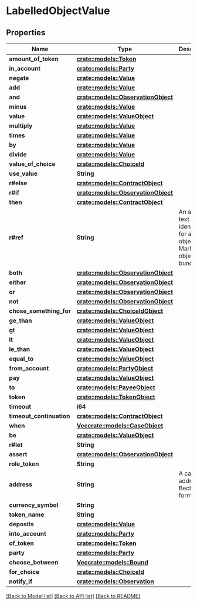 # LabelledObjectValue

## Properties

Name | Type | Description | Notes
------------ | ------------- | ------------- | -------------
**amount_of_token** | [**crate::models::Token**](Token.md) |  | 
**in_account** | [**crate::models::Party**](Party.md) |  | 
**negate** | [**crate::models::Value**](Value.md) |  | 
**add** | [**crate::models::Value**](Value.md) |  | 
**and** | [**crate::models::ObservationObject**](ObservationObject.md) |  | 
**minus** | [**crate::models::Value**](Value.md) |  | 
**value** | [**crate::models::ValueObject**](ValueObject.md) |  | 
**multiply** | [**crate::models::Value**](Value.md) |  | 
**times** | [**crate::models::Value**](Value.md) |  | 
**by** | [**crate::models::Value**](Value.md) |  | 
**divide** | [**crate::models::Value**](Value.md) |  | 
**value_of_choice** | [**crate::models::ChoiceId**](ChoiceId.md) |  | 
**use_value** | **String** |  | 
**r#else** | [**crate::models::ContractObject**](ContractObject.md) |  | 
**r#if** | [**crate::models::ObservationObject**](ObservationObject.md) |  | 
**then** | [**crate::models::ContractObject**](ContractObject.md) |  | 
**r#ref** | **String** | An arbitrary text identifier for an object in a Marlowe object bundle. | 
**both** | [**crate::models::ObservationObject**](ObservationObject.md) |  | 
**either** | [**crate::models::ObservationObject**](ObservationObject.md) |  | 
**or** | [**crate::models::ObservationObject**](ObservationObject.md) |  | 
**not** | [**crate::models::ObservationObject**](ObservationObject.md) |  | 
**chose_something_for** | [**crate::models::ChoiceIdObject**](ChoiceIdObject.md) |  | 
**ge_than** | [**crate::models::ValueObject**](ValueObject.md) |  | 
**gt** | [**crate::models::ValueObject**](ValueObject.md) |  | 
**lt** | [**crate::models::ValueObject**](ValueObject.md) |  | 
**le_than** | [**crate::models::ValueObject**](ValueObject.md) |  | 
**equal_to** | [**crate::models::ValueObject**](ValueObject.md) |  | 
**from_account** | [**crate::models::PartyObject**](PartyObject.md) |  | 
**pay** | [**crate::models::ValueObject**](ValueObject.md) |  | 
**to** | [**crate::models::PayeeObject**](PayeeObject.md) |  | 
**token** | [**crate::models::TokenObject**](TokenObject.md) |  | 
**timeout** | **i64** |  | 
**timeout_continuation** | [**crate::models::ContractObject**](ContractObject.md) |  | 
**when** | [**Vec<crate::models::CaseObject>**](CaseObject.md) |  | 
**be** | [**crate::models::ValueObject**](ValueObject.md) |  | 
**r#let** | **String** |  | 
**assert** | [**crate::models::ObservationObject**](ObservationObject.md) |  | 
**role_token** | **String** |  | 
**address** | **String** | A cardano address, in Bech32 format | 
**currency_symbol** | **String** |  | 
**token_name** | **String** |  | 
**deposits** | [**crate::models::Value**](Value.md) |  | 
**into_account** | [**crate::models::Party**](Party.md) |  | 
**of_token** | [**crate::models::Token**](Token.md) |  | 
**party** | [**crate::models::Party**](Party.md) |  | 
**choose_between** | [**Vec<crate::models::Bound>**](Bound.md) |  | 
**for_choice** | [**crate::models::ChoiceId**](ChoiceId.md) |  | 
**notify_if** | [**crate::models::Observation**](Observation.md) |  | 

[[Back to Model list]](../README.md#documentation-for-models) [[Back to API list]](../README.md#documentation-for-api-endpoints) [[Back to README]](../README.md)



